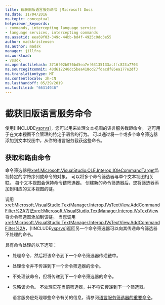 ```yaml
---
title: 截获旧版语言服务命令 |Microsoft Docs
ms.date: 11/04/2016
ms.topic: conceptual
helpviewer_keywords:
- commands, intercepting language service
- language services, intercepting commands
ms.assetid: eea69f03-349c-44bb-bd4f-4925c0dc3e55
author: madskristensen
ms.author: madsk
manager: jillfra
ms.workload:
- vssdk
ms.openlocfilehash: 3716f02b076bd5ea7ef63135133acffc823a7703
ms.sourcegitcommit: 40d612240dc5bea418cd27fdacdf85ea177e2df3
ms.translationtype: MT
ms.contentlocale: zh-CN
ms.lasthandoff: 05/29/2019
ms.locfileid: "66314946"
---
```

# <a name="intercepting-legacy-language-service-commands"></a>截获旧版语言服务命令
使用[!INCLUDE[vsprvs](../../code-quality/includes/vsprvs_md.md)]，您可以用来处理文本视图的语言服务截距命令。 这可用于在文本视图不会管理的特定于语言的行为。 可以通过将一个或多个命令筛选器添加到文本视图中，从你的语言服务截获这些命令。

## <a name="getting-and-routing-the-command"></a>获取和路由命令
 命令筛选器是<xref:Microsoft.VisualStudio.OLE.Interop.IOleCommandTarget>监视特定的字符序列或命令的对象。 可以将多个命令筛选器与单个文本视图相关联。 每个文本视图会保持命令链筛选器。 创建新的命令筛选器后，您将筛选器添加到相应的文本视图的链。

 调用<xref:Microsoft.VisualStudio.TextManager.Interop.IVsTextView.AddCommandFilter%2A>方法<xref:Microsoft.VisualStudio.TextManager.Interop.IVsTextView>将命令筛选器添加到该链。 当您调用<xref:Microsoft.VisualStudio.TextManager.Interop.IVsTextView.AddCommandFilter%2A>，[!INCLUDE[vsprvs](../../code-quality/includes/vsprvs_md.md)]返回另一个命令筛选器可以向其传递命令筛选器不处理的命令。

 具有命令处理的以下选项：

- 处理命令，然后将该命令到下一个命令筛选器传递链中。

- 处理命令并不传递到下一个命令筛选器的命令。

- 不处理该命令，但将传递到下一个命令筛选器的命令。

- 忽略该命令。 不处理它在当前筛选器，并不将它传递到下一个筛选器。

  语言服务应处理哪些命令有关的信息，请参阅[语言服务筛选器的重要命令](../../extensibility/internals/important-commands-for-language-service-filters.md)。